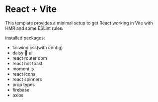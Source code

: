 # React + Vite

This template provides a minimal setup to get React working in Vite with HMR and some ESLint rules.

Installed packages:

-   tailwind css(with config)
-   daisy 🌼 ui
-   react router dom
-   react hot toast
-   moment js
-   react icons
-   react spinners
-   prop types
-   firebase
-   axios
